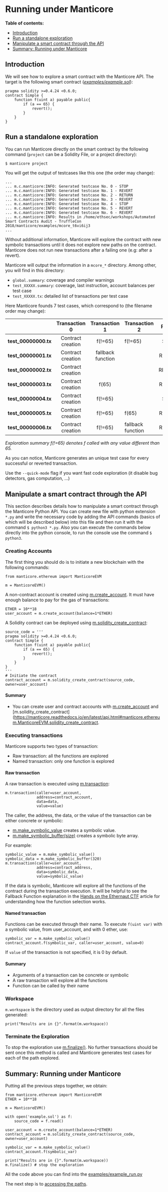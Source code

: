 # Running under Manticore

**Table of contents:**

- [Introduction](#introduction)
- [Run a standalone exploration](#run-a-standalone-exploration)
- [Manipulate a smart contract through the API](#manipulate-a-smart-contract-through-the-api)
- [Summary: Running under Manticore](#summary-running-under-manticore)


## Introduction

We will see how to explore a smart contract with the Manticore API. The target is the following smart contract (*[examples/example.sol](./examples/example.sol)*):

```Solidity
pragma solidity >=0.4.24 <0.6.0;
contract Simple {
    function f(uint a) payable public{
        if (a == 65) {
            revert();
        }
    }
}
```

## Run a standalone exploration

You can run Manticore directly on the smart contract by the following command (`project` can be a Solidity File, or a project directory):

```bash
$ manticore project
```


You will get the output of testcases like this one (the order may change):

```
...
... m.c.manticore:INFO: Generated testcase No. 0 - STOP
... m.c.manticore:INFO: Generated testcase No. 1 - REVERT
... m.c.manticore:INFO: Generated testcase No. 2 - RETURN
... m.c.manticore:INFO: Generated testcase No. 3 - REVERT
... m.c.manticore:INFO: Generated testcase No. 4 - STOP
... m.c.manticore:INFO: Generated testcase No. 5 - REVERT
... m.c.manticore:INFO: Generated testcase No. 6 - REVERT
... m.c.manticore:INFO: Results in /home/ethsec/workshops/Automated Smart Contracts Audit - TruffleCon 2018/manticore/examples/mcore_t6vi6ij3
...
```

Without additional information, Manticore will explore the contract with new symbolic
transactions until it does not explore new paths on the contract. Manticore does not run new transactions after a failing one (e.g: after a revert).

Manticore will output the information in a `mcore_*` directory. Among other, you will find in this directory:

 - `global.summary`: coverage and compiler warnings
 - `test_XXXXX.summary`: coverage, last instruction, account balances per test case
 - `test_XXXXX.tx`: detailed list of transactions per test case

Here Manticore founds 7 test cases, which correspond to (the filename order may change):

|                  |    Transaction 0   |   Transaction 1   |  Transaction 2    | Result |
|:----------------:|:------------------:|:-----------------:|-------------------|:------:|
| **test_00000000.tx** | Contract  creation | f(!=65)           |  f(!=65)          | STOP |
| **test_00000001.tx** | Contract  creation | fallback function             |                   | REVERT |
| **test_00000002.tx** | Contract  creation |                   |                   | RETURN |
| **test_00000003.tx** | Contract  creation | f(65)             |                   | REVERT   |
| **test_00000004.tx** | Contract  creation | f(!=65)           |                   | STOP |
| **test_00000005.tx** | Contract  creation | f(!=65)           | f(65)             | REVERT   |
| **test_00000006.tx** | Contract  creation | f(!=65)           | fallback function             | REVERT   |

_Exploration summary f(!=65) denotes f called with any value different than 65._

As you can notice, Manticore generates an unique test case for every successful or reverted transaction.

Use the `--quick-mode` flag if you want fast code exploration (it disable bug detectors, gas computation, ...)


## Manipulate a smart contract through the API

This section describes details how to manipulate a smart contract through the Manticore Python API. You can create new file with python extension ```*.py``` and write the necessary code by adding the API commands (basics of which will be described below) into this file and then run it with the command ```$ python3 *.py```. Also you can execute the commands below directly into the python console, to run the console use the command ```$ python3```.

### Creating Accounts

The first thing you should do is to initiate a new blockchain with the following commands:

```python3
from manticore.ethereum import ManticoreEVM

m = ManticoreEVM()
```

A non-contract account is created using [m.create_account](https://manticore.readthedocs.io/en/latest/api.html#manticore.ethereum.ManticoreEVM.create_account). It must have enough balance to pay for the gas of transactions:

```python3
ETHER = 10**18
user_account = m.create_account(balance=1*ETHER)
```

A Solidity contract can be deployed using [m.solidity_create_contract](https://manticore.readthedocs.io/en/latest/api.html#manticore.ethereum.ManticoreEVM.solidity_create_contract):

```python3
source_code = '''
pragma solidity >=0.4.24 <0.6.0;
contract Simple {
    function f(uint a) payable public{
        if (a == 65) {
            revert();
        }
    }
}
'''
# Initiate the contract
contract_account = m.solidity_create_contract(source_code, owner=user_account)
```

#### Summary

- You can create user and contract accounts with [m.create_account](https://manticore.readthedocs.io/en/latest/api.html#manticore.ethereum.ManticoreEVM.create_account) and [m.solidity_create_contract](https://manticore.readthedocs.io/en/latest/api.html#manticore.ethereum.ManticoreEVM.solidity_create_contract.

### Executing transactions

Manticore supports two types of transaction:

- Raw transaction: all the functions are explored
- Named transaction: only one function is explored

#### Raw transaction

A raw transaction is executed using [m.transaction](https://manticore.readthedocs.io/en/latest/api.html#manticore.ethereum.ManticoreEVM.transaction):

```python3
m.transaction(caller=user_account,
              address=contract_account,
              data=data,
              value=value)
```

The caller, the address, the data, or the value of the transaction can be either concrete or symbolic:

- [m.make_symbolic_value](https://manticore.readthedocs.io/en/latest/api.html#manticore.ethereum.ManticoreEVM.make_symbolic_value) creates a symbolic value.
- [m.make_symbolic_buffer(size)](https://manticore.readthedocs.io/en/latest/api.html#manticore.ethereum.ManticoreEVM.make_symbolic_buffer) creates a symbolic byte array.

For example:

```python3
symbolic_value = m.make_symbolic_value()
symbolic_data = m.make_symbolic_buffer(320)
m.transaction(caller=user_account,
              address=contract_address,
              data=symbolic_data,
              value=symbolic_value)
```

If the data is symbolic, Manticore will explore all the functions of the contract during the transaction execution. It will be helpful to see the Fallback Function explanation in the [Hands on the Ethernaut CTF](https://blog.trailofbits.com/2017/11/06/hands-on-the-ethernaut-ctf/) article for understanding how the function selection works.

#### Named transaction

Functions can be executed through their name.
To execute `f(uint var)` with a symbolic value, from user_account, and with 0 ether, use:

```python3
symbolic_var = m.make_symbolic_value()
contract_account.f(symbolic_var, caller=user_account, value=0)
```

If `value` of the transaction is not specified, it is 0 by default.

#### Summary

- Arguments of a transaction can be concrete or symbolic
- A raw transaction will explore all the functions
- Function can be called by their name


### Workspace

`m.workspace` is the directory used as output directory for all the files generated:

```python3
print("Results are in {}".format(m.workspace))
```

### Terminate the Exploration

To stop the exploration use [m.finalize()](https://manticore.readthedocs.io/en/latest/api.html#manticore.ethereum.ManticoreEVM.finalize). No further transactions should be sent once this method is called and Manticore generates test cases for each of the path explored.

## Summary: Running under Manticore

Putting all the previous steps together, we obtain:

```python3
from manticore.ethereum import ManticoreEVM
ETHER = 10**18

m = ManticoreEVM()

with open('example.sol') as f:
    source_code = f.read()

user_account = m.create_account(balance=1*ETHER)
contract_account = m.solidity_create_contract(source_code, owner=user_account)

symbolic_var = m.make_symbolic_value()
contract_account.f(symbolic_var)

print("Results are in {}".format(m.workspace))
m.finalize() # stop the exploration
```

All the code above you can find into the [examples/example_run.py](./examples/example_run.py)

The next step is to [accessing the paths](./getting-throwing-paths.md).
